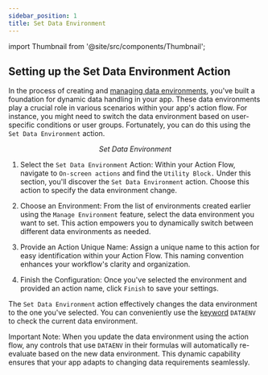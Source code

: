 ```yaml
---
sidebar_position: 1
title: Set Data Environment
---
```

import Thumbnail from '@site/src/components/Thumbnail';

## Setting up the Set Data Environment Action 

In the process of creating and [managing data environments](../../../datasource-concepts/data-environments/#create-a-new-environment), you've built a foundation for dynamic data handling in your app. These data environments play a crucial role in various scenarios within your app's action flow. For instance, you might need to switch the data environment based on user-specific conditions or user groups. Fortunately, you can do this using the `Set Data Environment` action.

<figure>
<Thumbnail src="/img/reference/actionflow-blocks/set-data-env/set-data-env.png" alt="Set Data Environment" />
<figcaption align='center'><i>Set Data Environment</i></figcaption>
</figure>


1. Select the `Set Data Environment` Action: Within your Action Flow, navigate to `On-screen actions` and find the `Utility Block.` Under this section, you'll discover the `Set Data Environment` action. Choose this action to specify the data environment change.

2. Choose an Environment: From the list of environments created earlier using the `Manage Environment` feature, select the data environment you want to set. This action empowers you to dynamically switch between different data environments as needed.

3. Provide an Action Unique Name: Assign a unique name to this action for easy identification within your Action Flow. This naming convention enhances your workflow's clarity and organization.

4. Finish the Configuration: Once you've selected the environment and provided an action name, click `Finish` to save your settings.

<figure>
<Thumbnail src="/img/reference/actionflow-blocks/set-data-env/feild.jpeg" alt="set-data-env" />
</figure>

The `Set Data Environment` action effectively changes the data environment to the one you've selected. You can conveniently use the [keyword](../../keywords/#app-builder-keywords) `DATAENV` to check the current data environment.

Important Note: When you update the data environment using the action flow, any controls that use `DATAENV` in their formulas will automatically re-evaluate based on the new data environment. This dynamic capability ensures that your app adapts to changing data requirements seamlessly.
